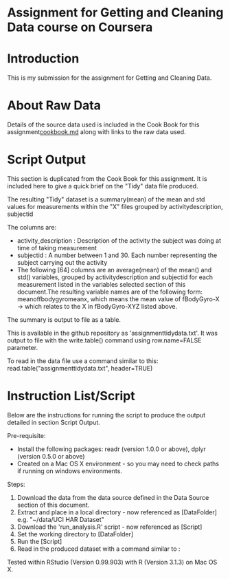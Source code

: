 Assignment for Getting and Cleaning Data course on Coursera
============================================================

Introduction
============

This is my submission for the assignment for Getting and Cleaning Data.

About Raw Data
===============

Details of the source data used is included in the Cook Book for this assignment[cookbook.md](https://github.com/carrauk/Getting_Cleaning_Data/blob/master/codebook.md) along with links to the raw data used.


Script Output
==============
This section is duplicated from the Cook Book for this assignment. It is included here to give a quick brief on the "Tidy" data file produced.

The resulting "Tidy" dataset is a summary(mean) of the mean and std values for measurements within the "X" files grouped by activitydescription, subjectid

The columns are:

* activity_description : Description of the activity the subject was doing at time of taking measurement
* subjectid            : A number between 1 and 30. Each number representing the subject carrying out the activity
* The following [64] columns are an average(mean) of the mean() and std() variables, grouped by activitydescription and subjectid for each measurement listed in the variables selected section of this document.The resulting variable names are of the following form: meanoffbodygyromeanx, which means the mean value of fBodyGyro-X -> which relates to the X in fBodyGyro-XYZ listed above.

The summary is output to file as a table.

This is available in the github repository as 'assignmenttidydata.txt'. It was output to file with the write.table() command using row.name=FALSE parameter.

To read in the data file use a command similar to this: read.table("assignmenttidydata.txt", header=TRUE)

Instruction List/Script
==============

Below are the instructions for running the script to produce the output detailed in section Script Output.

Pre-requisite:
* Install the following packages: readr (version 1.0.0 or above), dplyr (version 0.5.0 or above)
* Created on a Mac OS X environment - so you may need to check paths if running on windows environments.

Steps:
1. Download the data from the data source defined in the Data Source section of this document.
2. Extract and place in a local directory - now referenced as [DataFolder] e.g. "~/data/UCI HAR Dataset"
3. Download the 'run_analysis.R' script - now referenced as [Script]
4. Set the working directory to [DataFolder]
5. Run the [Script]
6. Read in the produced dataset with a command similar to : 

Tested within RStudio (Version 0.99.903) with R (Version 3.1.3) on Mac OS X.
